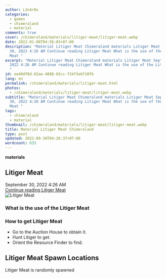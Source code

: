 ```yaml
---
author: L3n4r0x
categories:
  - games
  - chimeraland
  - material
comments: true
cover: /chimeraland/materials/litiger-meat/litiger-meat.webp
date: 2022-01-08T04:56:03+07:00
description: "Material Litiger Meat Chimeraland materials Litiger Meat September
  30, 2022 4:26 AM Continue reading Litiger Meat What is the use of the Litiger
  Meat "
excerpt: "Material Litiger Meat Chimeraland materials Litiger Meat September 30,
  2022 4:26 AM Continue reading Litiger Meat What is the use of the Litiger Meat
  "
id: ee40df0d-92ae-4888-83cc-f24f3e6f10fb
lang: en
permalink: /chimeraland/materials/litiger-meat.html
photos:
  - /chimeraland/materials/litiger-meat/litiger-meat.webp
subtitle: "Material Litiger Meat Chimeraland materials Litiger Meat September
  30, 2022 4:26 AM Continue reading Litiger Meat What is the use of the Litiger
  Meat "
tags:
  - chimeraland
  - material
thumbnail: /chimeraland/materials/litiger-meat/litiger-meat.webp
title: Material Litiger Meat Chimeraland
type: post
updated: 2022-09-30T04:26:37+07:00
wordcount: 633
---
```


<link
  rel="stylesheet"
  href="https://rawcdn.githack.com/dimaslanjaka/Web-Manajemen/870a349/css/bootstrap-5-3-0-alpha3-wrapper.css"
/>
<section id="bootstrap-wrapper">
  <div data-bs-theme="dark">
    <div
      class="row g-0 border rounded overflow-hidden flex-md-row mb-4 shadow-sm position-relative bg-dark text-light"
    >
      <div class="col p-4 d-flex flex-column position-static">
        <strong class="d-inline-block mb-2 text-success">materials</strong>
        <h2 class="mb-0">Litiger Meat</h2>
        <div class="mb-1 text-muted">September 30, 2022 4:26 AM</div>
        <a
          href="/chimeraland/materials/litiger-meat.html"
          class="stretched-link d-none text-primary"
          >Continue reading Litiger Meat</a
        >
      </div>
      <div class="col-auto d-none d-md-block d-lg-block">
        <img
          src="https://www.webmanajemen.com/chimeraland/materials/litiger-meat/litiger-meat.webp"
          alt="Litiger Meat"
        />
      </div>
    </div>
    <div class="row">
      <div class="col-lg-6 col-12 mb-2">
        <div class="card">
          <div class="card-body">
            <h3 class="card-title">What is the use of the Litiger Meat</h3>
            <div class="card-text"><ul></ul></div>
          </div>
        </div>
      </div>
      <div class="col-lg-6 col-12 mb-2">
        <div class="card">
          <div class="card-body">
            <h3 class="card-title">How to get Litiger Meat</h3>
            <div class="card-text">
              <ul>
                <li>Go to the Auction House to obtain it.</li>
                <li>Hunt Litiger to get.</li>
                <li>Orient the Resource Finder to find.</li>
              </ul>
            </div>
          </div>
        </div>
      </div>
      <div class="col-12 mb-2">
        <h2>Litiger Meat Spawn Locations</h2>
        <p>Litiger Meat is randomly spawned</p>
      </div>
    </div>
  </div>
</section>